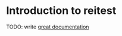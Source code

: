 # Introduction to reitest

TODO: write [great documentation](http://jacobian.org/writing/what-to-write/)
